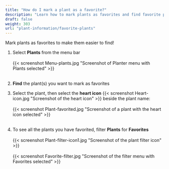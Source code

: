 ```yaml
---
title: "How do I mark a plant as a favorite?"
description: "Learn how to mark plants as favorites and find favorite plants"
draft: false
weight: 303
url: "plant-information/favorite-plants"
---
```


Mark plants as favorites to make them easier to find!

1. Select **Plants** from the menu bar<br /><br />
{{< screenshot Menu-plants.jpg "Screenshot of Planter menu with Plants selected" >}}<br /><br />

2. **Find** the plant(s) you want to mark as favorites

3. Select the plant, then select the **heart icon**
{{< screenshot Heart-icon.jpg "Screenshot of the heart icon" >}} beside the plant name:<br /><br />
{{< screenshot Plant-favorited.jpg "Screenshot of a plant with the heart icon selected" >}}<br /><br />

4. To see all the plants you have favorited, filter **Plants** for **Favorites**<br /><br />
{{< screenshot Plant-filter-icon1.jpg "Screenshot of the plant filter icon" >}}<br /><br />
{{< screenshot Favorite-filter.jpg "Screenshot of the filter menu with Favorites selected" >}}

